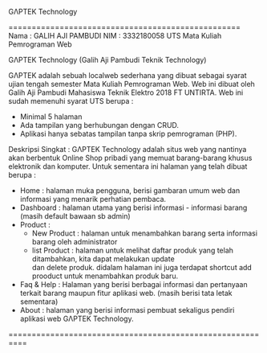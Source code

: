 GΛPTEK Technology

==================================================
Nama : GALIH AJI PAMBUDI
NIM : 3332180058
UTS Mata Kuliah Pemrograman Web


GΛPTEK Technology (Galih Aji Pambudi Teknik Technology)

GΛPTEK adalah sebuah localweb sederhana yang dibuat sebagai syarat ujian tengah semester Mata Kuliah Pemrograman Web. Web ini dibuat oleh Galih Aji Pambudi Mahasiswa Teknik Elektro 2018 FT UNTIRTA.
Web ini sudah memenuhi syarat UTS berupa :
- Minimal 5 halaman
- Ada tampilan yang berhubungan dengan CRUD. 
- Aplikasi hanya sebatas tampilan tanpa skrip pemrograman (PHP). 

Deskripsi Singkat  :
GΛPTEK Technology adalah situs web yang nantinya akan berbentuk Online Shop pribadi yang memuat
barang-barang khusus elektronik dan komputer. Untuk sementara ini halaman yang telah dibuat berupa :
- Home : halaman muka pengguna, berisi gambaran umum web dan informasi yang menarik perhatian pembaca.
- Dashboard : halaman utama yang berisi informasi - informasi barang (masih default bawaan sb admin)
- Product : 
   - New Product : halaman untuk menambahkan barang serta informasi barang oleh administrator
   - list Product : halaman untuk melihat daftar produk yang telah ditambahkan, kita dapat melakukan update  
     dan delete produk. didalam halaman ini juga terdapat shortcut add prooduct untuk menambahkan produk baru.
- Faq & Help : Halaman yang berisi berbagai informasi dan pertanyaan terkait barang maupun fitur aplikasi web. (masih berisi tata letak sementara)
- About : halaman yang berisi informasi pembuat sekaligus pendiri aplikasi web GΛPTEK Technology.

==========================================================
